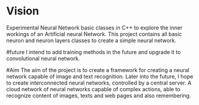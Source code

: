 # Vision
Experimental Neural Network basic classes in C++ to explore the inner workings of an Artificial neural Network.
This project contains all basic neuron and neuron layers classes to create a simple neural network.

#future
I intend to add training methods in the future and upgrade it to convolutional neural network. 

#Aim
The aim of the project is to create a framework for creating a neural network capable of image and text recognition. Later into the future, I hope to create interconnected neural networks, controlled by a central server. A cloud network of neural networks capable of complex actions, able to recognize content of images, texts and web pages and also remembering.

